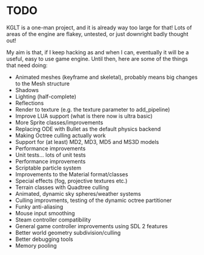 
# TODO

KGLT is a one-man project, and it is already way too large for that! Lots of areas of 
the engine are flakey, untested, or just downright badly thought out!

My aim is that, if I keep hacking as and when I can, eventually it will be a useful,
easy to use game engine. Until then, here are some of the things that need doing:

 - Animated meshes (keyframe and skeletal), probably means big changes to the Mesh structure
 - Shadows
 - Lighting (half-complete)
 - Reflections
 - Render to texture (e.g. the texture parameter to add_pipeline)
 - Improve LUA support (what is there now is ultra basic)
 - More Sprite classes/improvements
 - Replacing ODE with Bullet as the default physics backend
 - Making Octree culling actually work
 - Support for (at least) MD2, MD3, MD5 and MS3D models
 - Performance improvements
 - Unit tests... lots of unit tests
 - Performance improvements
 - Scriptable particle system
 - Improvements to the Material format/classes
 - Special effects (fog, projective textures etc.)
 - Terrain classes with Quadtree culling
 - Animated, dynamic sky spheres/weather systems
 - Culling improvments, testing of the dynamic octree partitioner
 - Funky anti-aliasing
 - Mouse input smoothing
 - Steam controller compatibility 
 - General game controller improvements using SDL 2 features
 - Better world geometry subdivision/culling
 - Better debugging tools
 - Memory pooling
 
